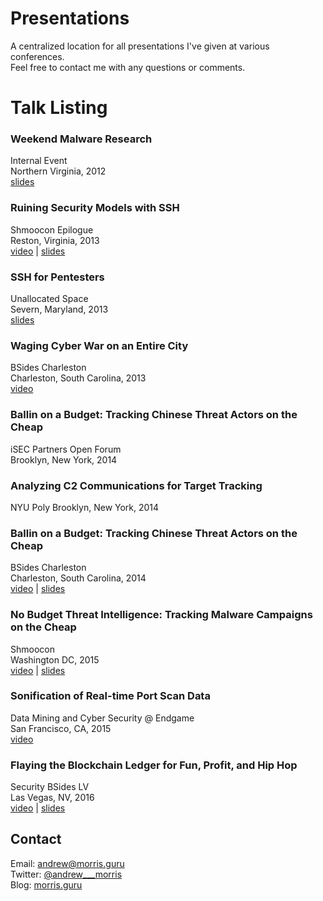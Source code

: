 Presentations
=============

A centralized location for all presentations I've given at various conferences.  
Feel free to contact me with any questions or comments.

# Talk Listing

### Weekend Malware Research  
Internal Event  
Northern Virginia,  2012  
[slides](https://github.com/andrew-morris/presentations/blob/master/Weekend%20Malware%20Research.pptx)

### Ruining Security Models with SSH
Shmoocon Epilogue  
Reston, Virginia, 2013    
[video](https://www.youtube.com/watch?v=9-dGIhiGYBI) | [slides](https://github.com/andrew-morris/presentations/blob/master/Ruining%20Security%20Models%20with%20SSH.pptx)

### SSH for Pentesters  
Unallocated Space  
Severn, Maryland, 2013  
[slides](https://github.com/andrew-morris/presentations/blob/master/SSH%20for%20Pentesters.pptx)

### Waging Cyber War on an Entire City  
BSides Charleston   
Charleston, South Carolina, 2013  
[video](https://www.youtube.com/watch?v=KSNonFBVpNQ)  

### Ballin on a Budget: Tracking Chinese Threat Actors on the Cheap  
iSEC Partners Open Forum  
Brooklyn, New York, 2014  

### Analyzing C2 Communications for Target Tracking
NYU Poly
Brooklyn, New York, 2014

### Ballin on a Budget: Tracking Chinese Threat Actors on the Cheap
BSides Charleston   
Charleston, South Carolina, 2014  
[video](https://www.youtube.com/watch?v=CoTZXieXc_s) | [slides](https://github.com/andrew-morris/presentations/blob/master/Ballin%20on%20a%20Budget.pdf)

### No Budget Threat Intelligence: Tracking Malware Campaigns on the Cheap
Shmoocon  
Washington DC, 2015  
[video](https://www.youtube.com/watch?v=DKfWukYffsE) | [slides](https://github.com/andrew-morris/presentations/blob/master/No_budget_threat_intel_shmoocon.pdf?raw=true)

### Sonification of Real-time Port Scan Data
Data Mining and Cyber Security @ Endgame  
San Francisco, CA, 2015  
[video](https://www.youtube.com/watch?v=bzn3fkAgkM4)  

### Flaying the Blockchain Ledger for Fun, Profit, and Hip Hop
Security BSides LV  
Las Vegas, NV, 2016  
[video](https://www.youtube.com/watch?v=6UAZ4JVKSu0) | [slides](http://www.slideshare.net/andrewwantsyou/flaying-the-blockchain-ledger-for-fun-profit-and-hip-hop)

## Contact

Email: andrew@morris.guru  
Twitter: [@andrew___morris](https://twitter.com/andrew___morris)  
Blog: [morris.guru](http://morris.guru)

